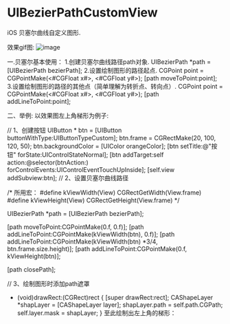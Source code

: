 # UIBezierPathCustomView
 
 
 iOS 贝塞尔曲线自定义图形.    

效果gif图:
![image](https://github.com/llgbw/UIBezierPathCustomView/blob/master/show.gif)


一.贝塞尔基本使用：
1.创建贝塞尔曲线路径path对象.
UIBezierPath *path = [UIBezierPath bezierPath];
2.设置绘制图形的路径起点.
CGPoint point = CGPointMake(<#CGFloat x#>, <#CGFloat y#>);
[path moveToPoint:point];
3.设置绘制图形的路径的其他点（简单理解为转折点、转向点）.
CGPoint point = CGPointMake(<#CGFloat x#>, <#CGFloat y#>);
[path addLineToPoint:point];


二、举例: 以效果图左上角梯形为例子: 

// 1、创建按钮
UIButton * btn = [UIButton buttonWithType:UIButtonTypeCustom];
btn.frame = CGRectMake(20, 100, 120, 50);
btn.backgroundColor = [UIColor orangeColor];
[btn setTitle:@"按钮" forState:UIControlStateNormal];
[btn addTarget:self action:@selector(btnAction:) forControlEvents:UIControlEventTouchUpInside];
[self.view addSubview:btn];
// 2、设置贝塞尔曲线路径

/* 所用宏： 
#define kViewWidth(View) CGRectGetWidth(View.frame)
#define kViewHeight(View) CGRectGetHeight(View.frame)
 */

UIBezierPath *path = [UIBezierPath bezierPath];

[path moveToPoint:CGPointMake(0.f, 0.f)];
[path addLineToPoint:CGPointMake(kViewWidth(btn), 0.f)];
[path addLineToPoint:CGPointMake(kViewWidth(btn) *3/4, btn.frame.size.height)];
[path addLineToPoint:CGPointMake(0.f, kViewHeight(btn)];

[path closePath];

// 3、绘制图形时添加path遮罩
- (void)drawRect:(CGRect)rect
{
    [super drawRect:rect];
    CAShapeLayer *shapLayer = [CAShapeLayer layer];
    shapLayer.path = self.path.CGPath;
    self.layer.mask = shapLayer;
}
至此绘制出左上角的梯形：


